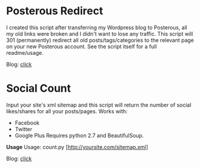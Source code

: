# Posterous Redirect
I created this script after transferring my Wordpress blog to Posterous, all my old links were broken and I didn't want to lose any traffic.
This script will 301 (permanently) redirect all old posts/tags/categories to the relevant page on your new Posterous account.
See the script itself for a full readme/usage.

Blog: [click](http://deanbarrow.co.uk/from-wordpress-to-posterous-whilst-retaining)



# Social Count
Input your site's xml sitemap and this script will return the number of social likes/shares for all your posts/pages.
Works with:
* Facebook
* Twitter
* Google Plus
Requires python 2.7 and BeautifulSoup.

**Usage**
    Usage: count.py [http://yoursite.com/sitemap.xml]

Blog: [click](http://deanbarrow.co.uk/get-your-sites-social-share-count)

